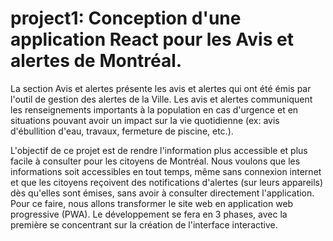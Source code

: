 # project1: Conception d'une application React pour les Avis et alertes de Montréal.
La section Avis et alertes présente les avis et alertes qui ont été émis par l'outil de gestion des alertes de la Ville. Les avis et alertes communiquent les renseignements importants à la population en cas d'urgence et en situations pouvant avoir un impact sur la vie quotidienne (ex: avis d'ébullition d'eau, travaux, fermeture de piscine, etc.).

L'objectif de ce projet est de rendre l'information plus accessible et plus facile à consulter pour les citoyens de Montréal. Nous voulons que les informations soit accessibles en tout temps, même sans connexion internet et que les citoyens reçoivent des notifications d'alertes (sur leurs appareils) dès qu'elles sont émises, sans avoir à consulter directement l'application.
Pour ce faire, nous allons transformer le site web en application web progressive (PWA). Le développement se fera en 3 phases, avec la première se concentrant sur la création de l'interface interactive.
